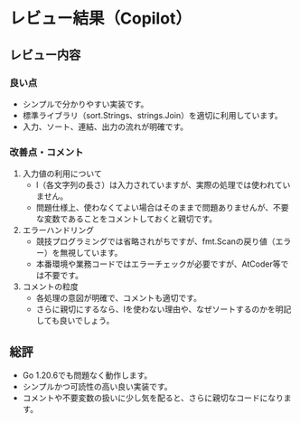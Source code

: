 # レビュー結果（Copilot）

## レビュー内容

### 良い点

- シンプルで分かりやすい実装です。
- 標準ライブラリ（sort.Strings、strings.Join）を適切に利用しています。
- 入力、ソート、連結、出力の流れが明確です。

### 改善点・コメント

1. 入力値の利用について
    - l（各文字列の長さ）は入力されていますが、実際の処理では使われていません。
    - 問題仕様上、使わなくてよい場合はそのままで問題ありませんが、不要な変数であることをコメントしておくと親切です。
1. エラーハンドリング
    - 競技プログラミングでは省略されがちですが、fmt.Scanの戻り値（エラー）を無視しています。
    - 本番環境や業務コードではエラーチェックが必要ですが、AtCoder等では不要です。
1. コメントの粒度
    - 各処理の意図が明確で、コメントも適切です。
    - さらに親切にするなら、lを使わない理由や、なぜソートするのかを明記しても良いでしょう。

## 総評

- Go 1.20.6でも問題なく動作します。
- シンプルかつ可読性の高い良い実装です。
- コメントや不要変数の扱いに少し気を配ると、さらに親切なコードになります。
